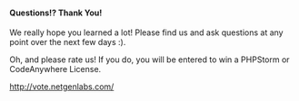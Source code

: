#### Questions!? Thank You!

We really hope you learned a lot! Please find
us and ask questions at any point over the next
few days :).

Oh, and please rate us! If you do, you will be entered to win a PHPStorm
or CodeAnywhere License.

http://vote.netgenlabs.com/